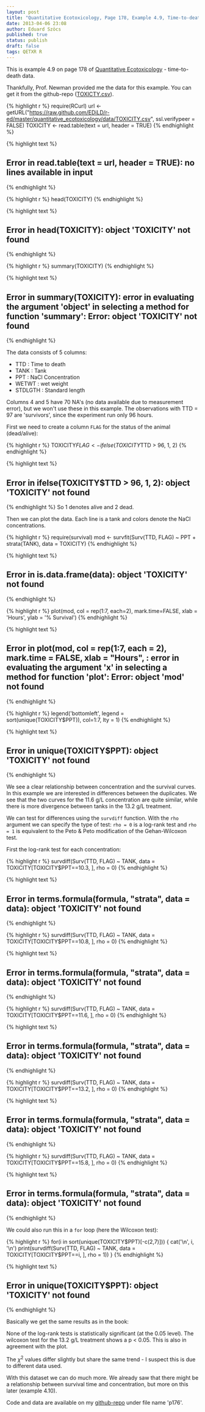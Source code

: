 ```yaml
---
layout: post
title: "Quantitative Ecotoxicology, Page 178, Example 4.9, Time-to-death"
date: 2013-04-06 23:08
author: Eduard Szöcs
published: true
status: publish
draft: false
tags: QETXR R
---
```

 


 
This is example 4.9 on page 178 of [Quantitative Ecotoxicology](http://www.crcpress.com/product/isbn/9781439835647) - time-to-death data.
 
Thankfully, Prof. Newman provided me the data for this example. You can get it from the github-repo ([TOXICTY.csv](https://raw.github.com/EDiLD/r-ed/master/quantitative_ecotoxicology/data/TOXICITY.csv)).
 

{% highlight r %}
require(RCurl)
url <- getURL("https://raw.github.com/EDiLD/r-ed/master/quantitative_ecotoxicology/data/TOXICITY.csv",
ssl.verifypeer = FALSE)
TOXICITY <- read.table(text = url, header = TRUE)
{% endhighlight %}



{% highlight text %}
## Error in read.table(text = url, header = TRUE): no lines available in input
{% endhighlight %}



{% highlight r %}
head(TOXICITY)
{% endhighlight %}



{% highlight text %}
## Error in head(TOXICITY): object 'TOXICITY' not found
{% endhighlight %}



{% highlight r %}
summary(TOXICITY)
{% endhighlight %}



{% highlight text %}
## Error in summary(TOXICITY): error in evaluating the argument 'object' in selecting a method for function 'summary': Error: object 'TOXICITY' not found
{% endhighlight %}
 
The data consists of 5 columns:
 
* TTD   :     Time to death
* TANK  :     Tank
* PPT   :     NaCl Concentration
* WETWT :     wet weight
* STDLGTH :   Standard length
 
Columns 4 and 5 have 70 NA's (no data available due to measurement error), but we won't use these in this example. The observations with TTD = 97 are 'survivors', since the experiment run only 96 hours.
 
 
First we need to create a column `FLAG` for the status of the animal (dead/alive):

{% highlight r %}
TOXICITY$FLAG <- ifelse(TOXICITY$TTD > 96, 1, 2)
{% endhighlight %}



{% highlight text %}
## Error in ifelse(TOXICITY$TTD > 96, 1, 2): object 'TOXICITY' not found
{% endhighlight %}
So 1 denotes alive and 2 dead.
 
Then we can plot the data. Each line is a tank and colors denote the NaCl concentrations.

{% highlight r %}
require(survival)
mod <- survfit(Surv(TTD, FLAG) ~ PPT + strata(TANK), data = TOXICITY)
{% endhighlight %}



{% highlight text %}
## Error in is.data.frame(data): object 'TOXICITY' not found
{% endhighlight %}



{% highlight r %}
plot(mod, col = rep(1:7, each=2), mark.time=FALSE, xlab = 'Hours', ylab = '% Survival')
{% endhighlight %}



{% highlight text %}
## Error in plot(mod, col = rep(1:7, each = 2), mark.time = FALSE, xlab = "Hours", : error in evaluating the argument 'x' in selecting a method for function 'plot': Error: object 'mod' not found
{% endhighlight %}



{% highlight r %}
legend('bottomleft', legend = sort(unique(TOXICITY$PPT)), col=1:7, lty = 1)
{% endhighlight %}



{% highlight text %}
## Error in unique(TOXICITY$PPT): object 'TOXICITY' not found
{% endhighlight %}
 
We see a clear relationship between concentration and the survival curves. In  this example we are interested in differences between the duplicates. We see that the two curves for the 11.6 g/L concentration are quite similar, while there is more divergence between tanks in the 13.2 g/L treatment.
 
We can test for differences using the `survdiff` function. With the `rho` argument we can specify the type of test: `rho = 0` is a log-rank test and `rho = 1` is equivalent to the Peto & Peto modification of the Gehan-Wilcoxon test.
 
 
First the log-rank test for each concentration:

{% highlight r %}
survdiff(Surv(TTD, FLAG) ~ TANK, data = TOXICITY[TOXICITY$PPT==10.3, ], rho = 0)
{% endhighlight %}



{% highlight text %}
## Error in terms.formula(formula, "strata", data = data): object 'TOXICITY' not found
{% endhighlight %}



{% highlight r %}
survdiff(Surv(TTD, FLAG) ~ TANK, data = TOXICITY[TOXICITY$PPT==10.8, ], rho = 0)
{% endhighlight %}



{% highlight text %}
## Error in terms.formula(formula, "strata", data = data): object 'TOXICITY' not found
{% endhighlight %}



{% highlight r %}
survdiff(Surv(TTD, FLAG) ~ TANK, data = TOXICITY[TOXICITY$PPT==11.6, ], rho = 0)
{% endhighlight %}



{% highlight text %}
## Error in terms.formula(formula, "strata", data = data): object 'TOXICITY' not found
{% endhighlight %}



{% highlight r %}
survdiff(Surv(TTD, FLAG) ~ TANK, data = TOXICITY[TOXICITY$PPT==13.2, ], rho = 0)
{% endhighlight %}



{% highlight text %}
## Error in terms.formula(formula, "strata", data = data): object 'TOXICITY' not found
{% endhighlight %}



{% highlight r %}
survdiff(Surv(TTD, FLAG) ~ TANK, data = TOXICITY[TOXICITY$PPT==15.8, ], rho = 0)
{% endhighlight %}



{% highlight text %}
## Error in terms.formula(formula, "strata", data = data): object 'TOXICITY' not found
{% endhighlight %}
 
 
We could also run this in a `for` loop (here the Wilcoxon test):

{% highlight r %}
for(i in sort(unique(TOXICITY$PPT)[-c(2,7)])) {
  cat('\n', i, '\n')
  print(survdiff(Surv(TTD, FLAG) ~ TANK, data = TOXICITY[TOXICITY$PPT==i, ], rho = 1))
}
{% endhighlight %}



{% highlight text %}
## Error in unique(TOXICITY$PPT): object 'TOXICITY' not found
{% endhighlight %}
 
Basically we get the same results as in the book: 
 
None of the log-rank tests is statistically significant (at the 0.05 level).
The wilcoxon test for the 13.2 g/L treatment shows a p < 0.05. 
This is also in agreement with the plot.
 
The $\chi^2$ values differ slightly but share the same trend - I suspect this is due to different data used.
 
With this dataset we can do much more. We already saw that there might be a relationship between survival time and concentration, but more on this later (example 4.10).
 
Code and data are available on my [github-repo](https://github.com/EDiLD/r-ed/tree/master/quantitative_ecotoxicology) under file name 'p176'.
 
 
 
